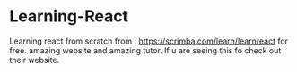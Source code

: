 # Learning-React

Learning react from scratch from : https://scrimba.com/learn/learnreact for free. 
amazing website and amazing tutor.
If u are seeing this fo check out their website.
